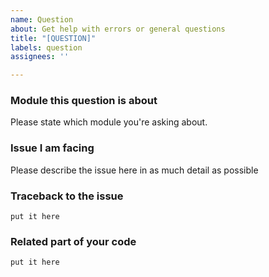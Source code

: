 ```yaml
---
name: Question
about: Get help with errors or general questions
title: "[QUESTION]"
labels: question
assignees: ''

---
```


<!--
Hey there, you have a question? We are happy to answer. Please make sure no similar question was opened already.

To make it easier for us to help you, please read this article https://git.io/JURJO and try to follow the template below as closely as possible.

Please mind that there is also a users' Telegram group at https://t.me/pythontelegrambotgroup for questions about the library. Questions asked there might be answered quicker than here. In case you are unable to join our group due to Telegram restrictions, you can use our IRC channel at https://webchat.freenode.net/?channels=##python-telegram-bot to participate in the group.
-->

### Module this question is about
Please state which module you're asking about.

### Issue I am facing
Please describe the issue here in as much detail as possible

### Traceback to the issue
```
put it here
```

### Related part of your code
```python
put it here
```
